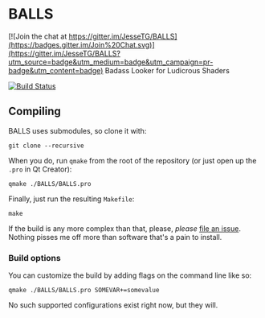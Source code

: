 # BALLS

[![Join the chat at https://gitter.im/JesseTG/BALLS](https://badges.gitter.im/Join%20Chat.svg)](https://gitter.im/JesseTG/BALLS?utm_source=badge&utm_medium=badge&utm_campaign=pr-badge&utm_content=badge)
Badass Looker for Ludicrous Shaders

[![Build Status](https://travis-ci.org/JesseTG/BALLS.svg?branch=master)](https://travis-ci.org/JesseTG/BALLS)

## Compiling

BALLS uses submodules, so clone it with:

    git clone --recursive

When you do, run `qmake` from the root of the repository (or just open up the `.pro` in Qt Creator):

    qmake ./BALLS/BALLS.pro

Finally, just run the resulting `Makefile`:

    make

If the build is any more complex than that, please, *please* [file an issue](https://github.com/JesseTG/BALLS/issues).  Nothing pisses me off more than software that's a pain to install.

### Build options

You can customize the build by adding flags on the command line like so:

    qmake ./BALLS/BALLS.pro SOMEVAR+=somevalue

No such supported configurations exist right now, but they will.
